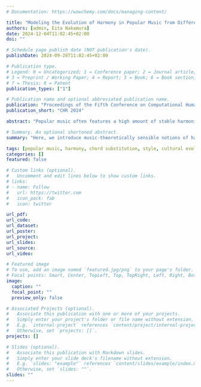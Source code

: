 ```yaml
---
# Documentation: https://wowchemy.com/docs/managing-content/

title: "Modeling the Evolution of Harmony in Popular Music from Different Cultural Contexts"
authors: [admin, Eita Nakamura]
date: 2024-12-04T11:02:45+02:00
doi: ""

# Schedule page publish date (NOT publication's date).
publishDate: 2024-09-28T11:02:45+02:00

# Publication type.
# Legend: 0 = Uncategorized; 1 = Conference paper; 2 = Journal article;
# 3 = Preprint / Working Paper; 4 = Report; 5 = Book; 6 = Book section;
# 7 = Thesis; 8 = Patent
publication_types: ["1"]

# Publication name and optional abbreviated publication name.
publication: "Proceedings of the Fifth Conference on Computational Humanities Research (CHR 2024)"
publication_short: "CHR 2024"

abstract: "Popular music often features a high amount of stable harmonic patterns, which facilitates the establishment of stylistic idioms and recognizability, and the changing frequencies of such patterns are closely linked to style and genre: new patterns arise while others die out. Here, we employ a content-based transmission model from cultural evolution research and compare three  20th-century popular music genres from different geographical and cultural contexts. Prior work on the evolution of harmony often only considers a small vocabulary of chords with a binary distance metric (same or different). Here, we introduce music-theoretically sensible notions of harmonic distance between chords, that allows us to arrive at more fine-grained results regarding relative influences of different kinds of harmonic relations on diachronic changes. Inferring the substitution probabilities for different chord classes, our results indicate an increasing usage of chord categories, whereas chord extensions remain relatively stable. Our study provides a principled  methodology for cross-cultural research on the evolution of harmony."

# Summary. An optional shortened abstract.
summary: "Here, we introduce music-theoretically sensible notions of harmonic distance between chords, that allows us to arrive at more fine-grained results regarding relative influences of different kinds of harmonic relations on diachronic changes. "

tags: [popular music, harmony, chord substitution, style, cultural evolution]
categories: []
featured: false

# Custom links (optional).
#   Uncomment and edit lines below to show custom links.
# links:
# - name: Follow
#   url: https://twitter.com
#   icon_pack: fab
#   icon: twitter

url_pdf:
url_code:
url_dataset:
url_poster:
url_project:
url_slides:
url_source:
url_video:

# Featured image
# To use, add an image named `featured.jpg/png` to your page's folder. 
# Focal points: Smart, Center, TopLeft, Top, TopRight, Left, Right, BottomLeft, Bottom, BottomRight.
image:
  caption: ""
  focal_point: ""
  preview_only: false

# Associated Projects (optional).
#   Associate this publication with one or more of your projects.
#   Simply enter your project's folder or file name without extension.
#   E.g. `internal-project` references `content/project/internal-project/index.md`.
#   Otherwise, set `projects: []`.
projects: []

# Slides (optional).
#   Associate this publication with Markdown slides.
#   Simply enter your slide deck's filename without extension.
#   E.g. `slides: "example"` references `content/slides/example/index.md`.
#   Otherwise, set `slides: ""`.
slides: ""
---
```


